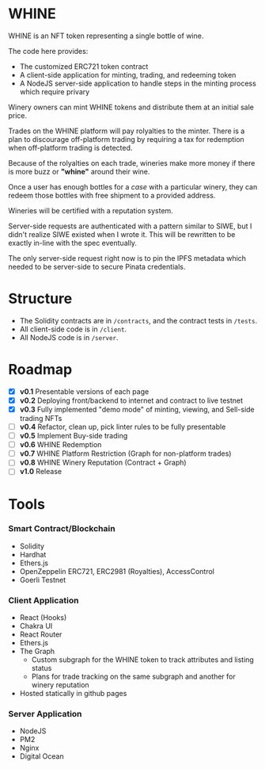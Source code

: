 # WHINE
WHINE is an NFT token representing a single bottle of wine.

The code here provides:
- The customized ERC721 token contract
- A client-side application for minting, trading, and redeeming
token
- A NodeJS server-side application to handle
steps in the minting process which require privary

Winery owners can mint WHINE tokens and distribute them at an
initial sale price.

Trades on the WHINE platform will pay rolyalties to the minter.
There is a plan to discourage off-platform trading by requiring a tax 
for redemption when off-platform trading is detected.

Because of the rolyalties on each trade, wineries make
more money if there is more buzz or **"whine"** around their wine.

Once a user has enough bottles for a *case* with a particular winery,
     they can redeem those bottles with free shipment to a provided address.

Wineries will be certified with a reputation system.

Server-side requests are authenticated with a pattern similar to
SIWE, but I didn't realize SIWE existed when I wrote it. This will 
be rewritten to be exactly in-line with the spec eventually.

The only server-side request right now is to pin the IPFS metadata
which needed to be server-side to secure Pinata credentials.

# Structure
- The Solidity contracts are in `/contracts`, and the contract tests in `/tests`.
- All client-side code is in `/client`.
- All NodeJS code is in `/server`.

# Roadmap
- [x] **v0.1** Presentable versions of each page
- [x] **v0.2** Deploying front/backend to internet and contract to live testnet
- [x] **v0.3** Fully implemented "demo mode" of minting, viewing, and Sell-side trading NFTs
- [ ] **v0.4** Refactor, clean up, pick linter rules to be fully presentable
- [ ] **v0.5** Implement Buy-side trading
- [ ] **v0.6** WHINE Redemption
- [ ] **v0.7** WHINE Platform Restriction (Graph for non-platform trades)
- [ ] **v0.8** WHINE Winery Reputation (Contract + Graph)
- [ ] **v1.0** Release
# Tools
### Smart Contract/Blockchain
- Solidity
- Hardhat
- Ethers.js
- OpenZeppelin ERC721, ERC2981 (Royalties), AccessControl
- Goerli Testnet
### Client Application
- React (Hooks)
- Chakra UI
- React Router
- Ethers.js
- The Graph
  - Custom subgraph for the WHINE token to track attributes and listing status
  - Plans for trade tracking on the same subgraph and another for winery reputation
- Hosted statically in github pages
### Server Application
- NodeJS
- PM2
- Nginx
- Digital Ocean
